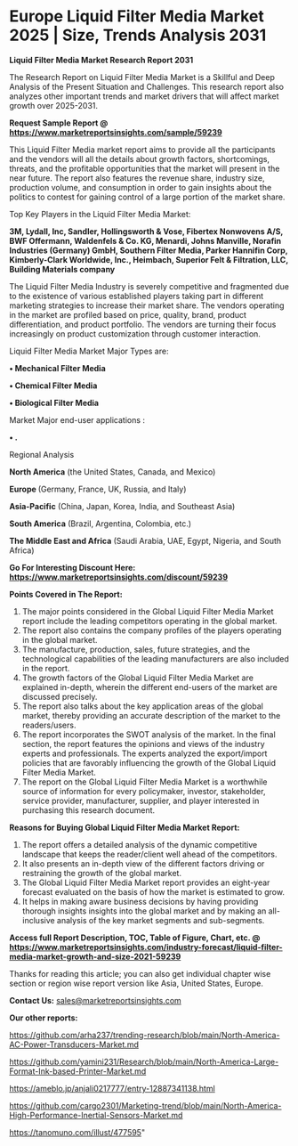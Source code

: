 # Europe Liquid Filter Media Market 2025 | Size, Trends Analysis 2031

<strong>Liquid Filter Media Market Research Report 2031</strong>

The Research Report on Liquid Filter Media Market is a Skillful and Deep Analysis of the Present Situation and Challenges. This research report also analyzes other important trends and market drivers that will affect market growth over 2025-2031.

<strong>Request Sample Report @ <a href=https://www.marketreportsinsights.com/sample/59239>https://www.marketreportsinsights.com/sample/59239</a></strong>

This Liquid Filter Media market report aims to provide all the participants and the vendors will all the details about growth factors, shortcomings, threats, and the profitable opportunities that the market will present in the near future. The report also features the revenue share, industry size, production volume, and consumption in order to gain insights about the politics to contest for gaining control of a large portion of the market share.

Top Key Players in the Liquid Filter Media Market:

<strong>3M, Lydall, Inc, Sandler, Hollingsworth & Vose, Fibertex Nonwovens A/S, BWF Offermann, Waldenfels & Co. KG, Menardi, Johns Manville, Norafin Industries (Germany) GmbH, Southern Filter Media, Parker Hannifin Corp, Kimberly-Clark Worldwide, Inc., Heimbach, Superior Felt & Filtration, LLC, Building Materials company</strong>

The Liquid Filter Media Industry is severely competitive and fragmented due to the existence of various established players taking part in different marketing strategies to increase their market share. The vendors operating in the market are profiled based on price, quality, brand, product differentiation, and product portfolio. The vendors are turning their focus increasingly on product customization through customer interaction.

Liquid Filter Media Market Major Types are:

<strong>• Mechanical Filter Media

• Chemical Filter Media

• Biological Filter Media</strong>

Market Major end-user applications :

<strong>• .</strong>

Regional Analysis

</u><strong><b>North America</b></strong> (the United States, Canada, and Mexico)

<strong><b>Europe </b></strong>(Germany, France, UK, Russia, and Italy)

<strong><b>Asia-Pacific</b></strong> (China, Japan, Korea, India, and Southeast Asia)

<strong><b>South America</b></strong> (Brazil, Argentina, Colombia, etc.)

<strong><b>The Middle East and Africa</b></strong> (Saudi Arabia, UAE, Egypt, Nigeria, and South Africa)

<strong>Go For Interesting Discount Here: <a href=https://www.marketreportsinsights.com/discount/59239>https://www.marketreportsinsights.com/discount/59239</a></strong>

<strong>Points Covered in The Report:</strong>
<ol>
  <li>The major points considered in the Global Liquid Filter Media Market report include the leading competitors operating in the global market.</li>
  <li>The report also contains the company profiles of the players operating in the global market.</li>
  <li>The manufacture, production, sales, future strategies, and the technological capabilities of the leading manufacturers are also included in the report.</li>
  <li>The growth factors of the Global Liquid Filter Media Market are explained in-depth, wherein the different end-users of the market are discussed precisely.</li>
  <li>The report also talks about the key application areas of the global market, thereby providing an accurate description of the market to the readers/users.</li>
  <li>The report incorporates the SWOT analysis of the market. In the final section, the report features the opinions and views of the industry experts and professionals. The experts analyzed the export/import policies that are favorably influencing the growth of the Global Liquid Filter Media Market.</li>
  <li>The report on the Global Liquid Filter Media Market is a worthwhile source of information for every policymaker, investor, stakeholder, service provider, manufacturer, supplier, and player interested in purchasing this research document.</li>
</ol>
<strong>Reasons for Buying Global Liquid Filter Media Market Report:</strong>

<ol>
  <li>The report offers a detailed analysis of the dynamic competitive landscape that keeps the reader/client well ahead of the competitors.</li>
  <li>It also presents an in-depth view of the different factors driving or restraining the growth of the global market.</li>
  <li>The Global Liquid Filter Media Market report provides an eight-year forecast evaluated on the basis of how the market is estimated to grow.</li>
  <li>It helps in making aware business decisions by having providing thorough insights insights into the global market and by making an all-inclusive analysis of the key market segments and sub-segments.</li>
</ol>
<strong>Access full Report Description, TOC, Table of Figure, Chart, etc. @ <a href=https://www.marketreportsinsights.com/industry-forecast/liquid-filter-media-market-growth-and-size-2021-59239>https://www.marketreportsinsights.com/industry-forecast/liquid-filter-media-market-growth-and-size-2021-59239</a></strong>


Thanks for reading this article; you can also get individual chapter wise section or region wise report version like Asia, United States, Europe.

<strong>Contact Us:</strong>
sales@marketreportsinsights.com

<strong>Our other reports:</strong>

<a href=https://github.com/arha237/trending-research/blob/main/North-America-AC-Power-Transducers-Market.md>https://github.com/arha237/trending-research/blob/main/North-America-AC-Power-Transducers-Market.md</a>

<a href=https://github.com/yamini231/Research/blob/main/North-America-Large-Format-Ink-based-Printer-Market.md>https://github.com/yamini231/Research/blob/main/North-America-Large-Format-Ink-based-Printer-Market.md</a>

<a href=https://ameblo.jp/anjali0217777/entry-12887341138.html>https://ameblo.jp/anjali0217777/entry-12887341138.html</a>

<a href=https://github.com/cargo2301/Marketing-trend/blob/main/North-America-High-Performance-Inertial-Sensors-Market.md>https://github.com/cargo2301/Marketing-trend/blob/main/North-America-High-Performance-Inertial-Sensors-Market.md</a>

<a href=https://tanomuno.com/illust/477595>https://tanomuno.com/illust/477595</a>"
